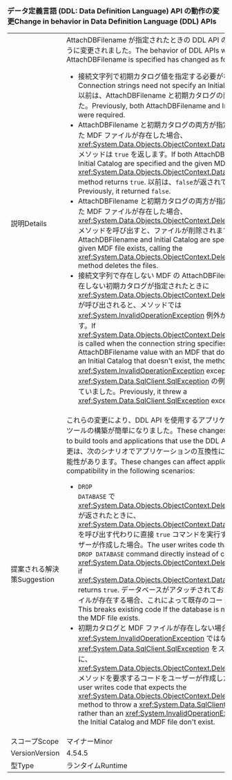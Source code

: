 ### <a name="change-in-behavior-in-data-definition-language-ddl-apis"></a><span data-ttu-id="abb4b-101">データ定義言語 (DDL: Data Definition Language) API の動作の変更</span><span class="sxs-lookup"><span data-stu-id="abb4b-101">Change in behavior in Data Definition Language (DDL) APIs</span></span>

|   |   |
|---|---|
|<span data-ttu-id="abb4b-102">説明</span><span class="sxs-lookup"><span data-stu-id="abb4b-102">Details</span></span>|<span data-ttu-id="abb4b-103">AttachDBFilename が指定されたときの DDL API の動作が、次のように変更されました。</span><span class="sxs-lookup"><span data-stu-id="abb4b-103">The behavior of DDL APIs when AttachDBFilename is specified has changed as follows:</span></span><ul><li><span data-ttu-id="abb4b-104">接続文字列で初期カタログ値を指定する必要がなくなりました。</span><span class="sxs-lookup"><span data-stu-id="abb4b-104">Connection strings need not specify an Initial Catalog value.</span></span> <span data-ttu-id="abb4b-105">以前は、AttachDBFilename と初期カタログの両方が必要でした。</span><span class="sxs-lookup"><span data-stu-id="abb4b-105">Previously, both AttachDBFilename and Initial Catalog were required.</span></span></li><li><span data-ttu-id="abb4b-106">AttachDBFilename と初期カタログの両方が指定され、指定された MDF ファイルが存在した場合、<xref:System.Data.Objects.ObjectContext.DatabaseExists%2A> メソッドは <code>true</code> を返します。</span><span class="sxs-lookup"><span data-stu-id="abb4b-106">If both AttachDBFilename and Initial Catalog are specified and the given MDF file exists, the <xref:System.Data.Objects.ObjectContext.DatabaseExists%2A> method returns <code>true</code>.</span></span> <span data-ttu-id="abb4b-107">以前は、<code>false</code>が返されていました。</span><span class="sxs-lookup"><span data-stu-id="abb4b-107">Previously, it returned <code>false</code>.</span></span></li><li><span data-ttu-id="abb4b-108">AttachDBFilename と初期カタログの両方が指定され、指定された MDF ファイルが存在した場合、<xref:System.Data.Objects.ObjectContext.DeleteDatabase%2A> メソッドを呼び出すと、ファイルが削除されます。</span><span class="sxs-lookup"><span data-stu-id="abb4b-108">If both AttachDBFilename and Initial Catalog are specified and the given MDF file exists, calling the <xref:System.Data.Objects.ObjectContext.DeleteDatabase%2A> method deletes the files.</span></span></li><li><span data-ttu-id="abb4b-109">接続文字列で存在しない MDF の AttachDBFilename 値および存在しない初期カタログが指定されたときに <xref:System.Data.Objects.ObjectContext.DeleteDatabase%2A> が呼び出されると、メソッドでは <xref:System.InvalidOperationException> 例外がスローされます。</span><span class="sxs-lookup"><span data-stu-id="abb4b-109">If <xref:System.Data.Objects.ObjectContext.DeleteDatabase%2A> is called when the connection string specifies an AttachDBFilename value with an MDF that doesn't exist and an Initial Catalog that doesn't exist, the method throws an <xref:System.InvalidOperationException> exception.</span></span> <span data-ttu-id="abb4b-110">以前は、<xref:System.Data.SqlClient.SqlException> の例外がスローされていました。</span><span class="sxs-lookup"><span data-stu-id="abb4b-110">Previously, it threw a <xref:System.Data.SqlClient.SqlException> exception.</span></span></li></ul>|
|<span data-ttu-id="abb4b-111">提案される解決策</span><span class="sxs-lookup"><span data-stu-id="abb4b-111">Suggestion</span></span>|<span data-ttu-id="abb4b-112">これらの変更により、DDL API を使用するアプリケーションおよびツールの構築が簡単になりました。</span><span class="sxs-lookup"><span data-stu-id="abb4b-112">These changes make it easier to build tools and applications that use the DDL APIs.</span></span> <span data-ttu-id="abb4b-113">これらの変更は、次のシナリオでアプリケーションの互換性に影響を及ぼす可能性があります。</span><span class="sxs-lookup"><span data-stu-id="abb4b-113">These changes can affect application compatibility in the following scenarios:</span></span><ul><li><span data-ttu-id="abb4b-114"><code>DROP DATABASE</code> で <xref:System.Data.Objects.ObjectContext.DeleteDatabase%2A> が返されたときに、<xref:System.Data.Objects.ObjectContext.DatabaseExists%2A> を呼び出す代わりに直接 <code>true</code> コマンドを実行するコードをユーザーが作成した場合。</span><span class="sxs-lookup"><span data-stu-id="abb4b-114">The user writes code that executes a <code>DROP DATABASE</code> command directly instead of calling <xref:System.Data.Objects.ObjectContext.DeleteDatabase%2A> if <xref:System.Data.Objects.ObjectContext.DatabaseExists%2A> returns <code>true</code>.</span></span> <span data-ttu-id="abb4b-115">データベースがアタッチされておらず、MDF ファイルが存在する場合、これによって既存のコードが破損します。</span><span class="sxs-lookup"><span data-stu-id="abb4b-115">This breaks existing code If the database is not attached but the MDF file exists.</span></span></li><li><span data-ttu-id="abb4b-116">初期カタログと MDF ファイルが存在しない場合に、<xref:System.InvalidOperationException> ではなく <xref:System.Data.SqlClient.SqlException> をスローするように、<xref:System.Data.Objects.ObjectContext.DeleteDatabase%2A> メソッドを要求するコードをユーザーが作成した場合。</span><span class="sxs-lookup"><span data-stu-id="abb4b-116">The user writes code that expects the <xref:System.Data.Objects.ObjectContext.DeleteDatabase%2A> method to throw a <xref:System.Data.SqlClient.SqlException> rather than an <xref:System.InvalidOperationException> when the Initial Catalog and MDF file don't exist.</span></span></li></ul>|
|<span data-ttu-id="abb4b-117">スコープ</span><span class="sxs-lookup"><span data-stu-id="abb4b-117">Scope</span></span>|<span data-ttu-id="abb4b-118">マイナー</span><span class="sxs-lookup"><span data-stu-id="abb4b-118">Minor</span></span>|
|<span data-ttu-id="abb4b-119">Version</span><span class="sxs-lookup"><span data-stu-id="abb4b-119">Version</span></span>|<span data-ttu-id="abb4b-120">4.5</span><span class="sxs-lookup"><span data-stu-id="abb4b-120">4.5</span></span>|
|<span data-ttu-id="abb4b-121">型</span><span class="sxs-lookup"><span data-stu-id="abb4b-121">Type</span></span>|<span data-ttu-id="abb4b-122">ランタイム</span><span class="sxs-lookup"><span data-stu-id="abb4b-122">Runtime</span></span>|


